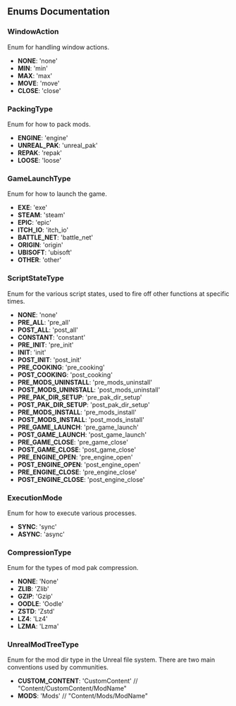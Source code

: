 ## Enums Documentation

### WindowAction

Enum for handling window actions.

- **NONE**: 'none'
- **MIN**: 'min'
- **MAX**: 'max'
- **MOVE**: 'move'
- **CLOSE**: 'close'

### PackingType

Enum for how to pack mods.

- **ENGINE**: 'engine'
- **UNREAL_PAK**: 'unreal_pak'
- **REPAK**: 'repak'
- **LOOSE**: 'loose'

### GameLaunchType

Enum for how to launch the game.

- **EXE**: 'exe'
- **STEAM**: 'steam'
- **EPIC**: 'epic'
- **ITCH_IO**: 'itch_io'
- **BATTLE_NET**: 'battle_net'
- **ORIGIN**: 'origin'
- **UBISOFT**: 'ubisoft'
- **OTHER**: 'other'

### ScriptStateType

Enum for the various script states, used to fire off other functions at specific times.

- **NONE**: 'none'
- **PRE_ALL**: 'pre_all'
- **POST_ALL**: 'post_all'
- **CONSTANT**: 'constant'
- **PRE_INIT**: 'pre_init'
- **INIT**: 'init'
- **POST_INIT**: 'post_init'
- **PRE_COOKING**: 'pre_cooking'
- **POST_COOKING**: 'post_cooking'
- **PRE_MODS_UNINSTALL**: 'pre_mods_uninstall'
- **POST_MODS_UNINSTALL**: 'post_mods_uninstall'
- **PRE_PAK_DIR_SETUP**: 'pre_pak_dir_setup'
- **POST_PAK_DIR_SETUP**: 'post_pak_dir_setup'
- **PRE_MODS_INSTALL**: 'pre_mods_install'
- **POST_MODS_INSTALL**: 'post_mods_install'
- **PRE_GAME_LAUNCH**: 'pre_game_launch'
- **POST_GAME_LAUNCH**: 'post_game_launch'
- **PRE_GAME_CLOSE**: 'pre_game_close'
- **POST_GAME_CLOSE**: 'post_game_close'
- **PRE_ENGINE_OPEN**: 'pre_engine_open'
- **POST_ENGINE_OPEN**: 'post_engine_open'
- **PRE_ENGINE_CLOSE**: 'pre_engine_close'
- **POST_ENGINE_CLOSE**: 'post_engine_close'

### ExecutionMode

Enum for how to execute various processes.

- **SYNC**: 'sync'
- **ASYNC**: 'async'

### CompressionType

Enum for the types of mod pak compression.

- **NONE**: 'None'
- **ZLIB**: 'Zlib'
- **GZIP**: 'Gzip'
- **OODLE**: 'Oodle'
- **ZSTD**: 'Zstd'
- **LZ4**: 'Lz4'
- **LZMA**: 'Lzma'

### UnrealModTreeType

Enum for the mod dir type in the Unreal file system.
There are two main conventions used by communities.

- **CUSTOM_CONTENT**: 'CustomContent' // "Content/CustomContent/ModName"
- **MODS**: 'Mods' // "Content/Mods/ModName"
